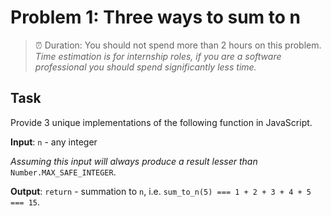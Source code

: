 # Problem 1: Three ways to sum to n

> ⏰ Duration: You should not spend more than 2 hours on this problem.  
> _Time estimation is for internship roles, if you are a software professional you should spend significantly less time._

## Task

Provide 3 unique implementations of the following function in JavaScript.

**Input**: `n` - any integer

_Assuming this input will always produce a result lesser than_ `Number.MAX_SAFE_INTEGER`.

**Output**: `return` - summation to `n`, i.e. `sum_to_n(5) === 1 + 2 + 3 + 4 + 5 === 15`.